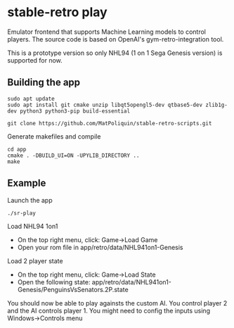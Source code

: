 # stable-retro play
Emulator frontend that supports Machine Learning models to control players. The source code is based on OpenAI's gym-retro-integration tool.

This is a prototype version so only NHL94 (1 on 1 Sega Genesis version) is supported for now.

## Building the app

```
sudo apt update
sudo apt install git cmake unzip libqt5opengl5-dev qtbase5-dev zlib1g-dev python3 python3-pip build-essential
```

```
git clone https://github.com/MatPoliquin/stable-retro-scripts.git
```

Generate makefiles and compile
```
cd app
cmake . -DBUILD_UI=ON -UPYLIB_DIRECTORY ..
make
```

## Example
Launch the app
```
./sr-play
```

Load NHL94 1on1
*   On the top right menu, click: Game->Load Game
*   Open your rom file in app/retro/data/NHL941on1-Genesis

Load 2 player state
*   On the top right menu, click: Game->Load State
*   Open the following state: app/retro/data/NHL941on1-Genesis/PenguinsVsSenators.2P.state

You should now be able to play againsts the custom AI. You control player 2 and the AI controls player 1.
You might need to config the inputs using Windows->Controls menu
